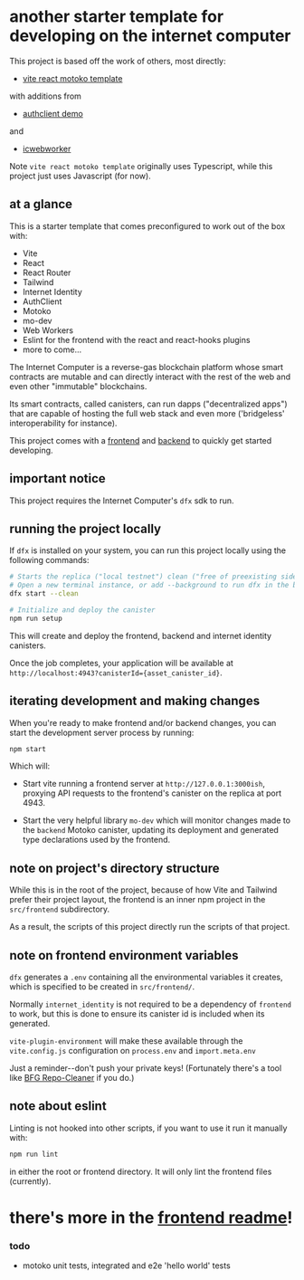 # another starter template for developing on the internet computer  

This project is based off the work of others, most directly: 

 - [vite react motoko template](https://github.com/rvanasa/vite-react-motoko/tree/main)  
  
  with additions from 

 - [authclient demo](https://github.com/krpeacock/auth-client-demo/tree/main)  
  
  and 

 - [icwebworker](https://github.com/peterpeterparker/icwebworker/tree/main)  

Note `vite react motoko template` originally uses Typescript, while this project just uses Javascript (for now).  

## at a glance

This is a starter template that comes preconfigured to work out of the box with:

 - Vite
 - React
 - React Router
 - Tailwind
 - Internet Identity
 - AuthClient 
 - Motoko
 - mo-dev
 - Web Workers
 - Eslint for the frontend with the react and react-hooks plugins
 - more to come...

The Internet Computer is a reverse-gas blockchain platform whose smart contracts are mutable and can directly interact with the rest of the web and even other "immutable" blockchains. 

Its smart contracts, called canisters, can run dapps ("decentralized apps") that are capable of hosting the full web stack and even more ('bridgeless' interoperability for instance). 

This project comes with a [frontend](./src/frontend/) and [backend](./src/backend/) to quickly get started developing. 
## important notice

This project requires the Internet Computer's `dfx` sdk to run.  

## running the project locally


If `dfx` is installed on your system, you can run this project locally using the following commands:

```bash
# Starts the replica ("local testnet") clean ("free of preexisting side effects")
# Open a new terminal instance, or add --background to run dfx in the background
dfx start --clean 

# Initialize and deploy the canister
npm run setup
```

This will create and deploy the frontend, backend and internet identity canisters.

Once the job completes, your application will be available at `http://localhost:4943?canisterId={asset_canister_id}`.
## iterating development and making changes

When you're ready to make frontend and/or backend changes, you can start the development server process by running:

```bash
npm start
```

Which will: 

 - Start vite running a frontend server at `http://127.0.0.1:3000ish`, proxying API requests to the frontend's canister on the replica at port 4943. 
  
 - Start the very helpful library `mo-dev` which will monitor changes made to the `backend` Motoko canister, updating its deployment and generated type declarations used by the frontend. 

## note on project's directory structure

While this is in the root of the project, because of how Vite and Tailwind prefer their project layout, the frontend is an inner npm project in the `src/frontend` subdirectory. 

As a result, the scripts of this project directly run the scripts of that project. 
 
## note on frontend environment variables 

`dfx` generates a `.env` containing all the environmental variables it creates, which is specified to be created in `src/frontend/`. 

Normally `internet_identity` is not required to be a dependency of `frontend` to work, but this is done to ensure its canister id is included when its generated.

`vite-plugin-environment` will make these available through the `vite.config.js` configuration on `process.env` and `import.meta.env`

Just a reminder--don't push your private keys! (Fortunately there's a tool like [BFG Repo-Cleaner](https://rtyley.github.io/bfg-repo-cleaner/) if you do.)
## note about eslint

Linting is not hooked into other scripts, if you want to use it run it manually with:

```bash
npm run lint
```

in either the root or frontend directory. It will only lint the frontend files (currently).

# there's more in the [frontend readme](./src/frontend/README.md)!

### todo

 - motoko unit tests, integrated and e2e 'hello world' tests